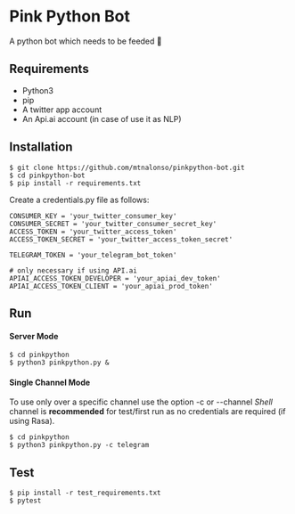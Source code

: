 # Pink Python Bot
A python bot which needs to be feeded :snake:

## Requirements

- Python3
- pip
- A twitter app account
- An Api.ai account (in case of use it as NLP)

## Installation

    $ git clone https://github.com/mtnalonso/pinkpython-bot.git
    $ cd pinkpython-bot
    $ pip install -r requirements.txt

Create a credentials.py file as follows:

    CONSUMER_KEY = 'your_twitter_consumer_key'
    CONSUMER_SECRET = 'your_twitter_consumer_secret_key'
    ACCESS_TOKEN = 'your_twitter_access_token'
    ACCESS_TOKEN_SECRET = 'your_twitter_access_token_secret'

    TELEGRAM_TOKEN = 'your_telegram_bot_token'

    # only necessary if using API.ai
    APIAI_ACCESS_TOKEN_DEVELOPER = 'your_apiai_dev_token'
    APIAI_ACCESS_TOKEN_CLIENT = 'your_apiai_prod_token'

## Run

#### Server Mode

    $ cd pinkpython
    $ python3 pinkpython.py &

#### Single Channel Mode

To use only over a specific channel use the option -c or --channel
*Shell* channel is **recommended** for test/first run as no credentials are required (if using Rasa).

    $ cd pinkpython
    $ python3 pinkpython.py -c telegram


## Test

    $ pip install -r test_requirements.txt
    $ pytest
